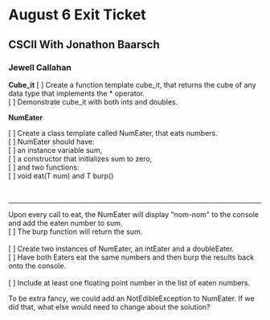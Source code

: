 # August 6 Exit Ticket

## CSCII With Jonathon Baarsch

### Jewell Callahan

__Cube_it__
[ ] Create a function template cube_it, that returns the cube of any data type that implements the * operator. <br>
    <t>[ ] Demonstrate cube_it with both ints and doubles.<br>

__NumEater__

[ ] Create a class template called NumEater, that eats numbers. <br>
    <t> [ ] NumEater should have:<br>
        <t><t> [ ] an instance variable sum,<br> 
        <t><t> [ ] a constructor that initializes sum to zero, <br>
        <t><t> [ ] and two functions:<br>
            <t><t><t> [ ] void eat(T num) and T burp()<br>

<br>

<hr width="100%" size="2">
Upon every call to eat, the NumEater will display "nom-nom" to the console and add the eaten number to sum.  <br>
<t> [ ] The burp function will return the sum. <br>
<br>
[ ] Create two instances of NumEater, an intEater and a doubleEater. <br>
<t> [ ] Have both Eaters eat the same numbers and then burp the results back onto the console.<br>
<br>
[ ] Include at least one floating point number in the list of eaten numbers. <br>

To be extra fancy, we could add an NotEdibleException to NumEater.  If we did that, what else would need to change about the solution?